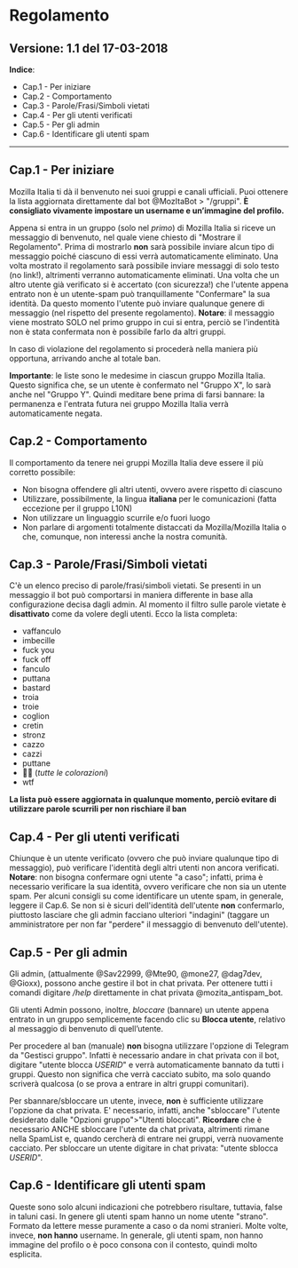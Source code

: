 # Regolamento
Versione: 1.1 del 17-03-2018
------------------------------
**Indice**:
 - Cap.1 - Per iniziare
 - Cap.2 - Comportamento
 - Cap.3 - Parole/Frasi/Simboli vietati
 - Cap.4 - Per gli utenti verificati
 - Cap.5 - Per gli admin
 - Cap.6 - Identificare gli utenti spam
-----------------------------
## Cap.1 - Per iniziare
 Mozilla Italia ti dà il benvenuto nei suoi gruppi e canali ufficiali.
 Puoi ottenere la lista aggiornata direttamente dal bot @MozItaBot > "/gruppi".
 **È consigliato vivamente impostare un username e un’immagine del profilo.**

 Appena si entra in un gruppo (solo nel *primo*) di Mozilla Italia si riceve un messaggio di benvenuto, nel quale viene chiesto di "Mostrare il Regolamento". Prima di mostrarlo **non** sarà possibile inviare alcun tipo di messaggio poiché ciascuno di essi verrà automaticamente eliminato.
 Una volta mostrato il regolamento sarà possibile inviare messaggi di solo testo (no link!), altrimenti verranno automaticamente eliminati.
 Una volta che un altro utente già verificato si è accertato (con sicurezza!) che l'utente appena entrato non è un utente-spam può tranquillamente "Confermare" la sua identità.
 Da questo momento l'utente può inviare qualunque genere di messaggio (nel rispetto del presente regolamento).
 **Notare**: il messaggio viene mostrato SOLO nel primo gruppo in cui si entra, perciò se l'indentità non è stata confermata non è possibile farlo da altri gruppi.

 In caso di violazione del regolamento si procederà nella maniera più opportuna, arrivando anche al totale ban.

 **Importante**: le liste sono le medesime in ciascun gruppo Mozilla Italia. Questo significa che, se un utente è confermato nel "Gruppo X", lo sarà anche nel "Gruppo Y".
 Quindi meditare bene prima di farsi bannare: la permanenza e l'entrata futura nei gruppo Mozilla Italia verrà automaticamente negata.

## Cap.2 - Comportamento
 Il comportamento da tenere nei gruppi Mozilla Italia deve essere il più corretto possibile:
 - Non bisogna offendere gli altri utenti, ovvero avere rispetto di ciascuno
 - Utilizzare, possibilmente, la lingua **italiana** per le comunicazioni (fatta eccezione per il gruppo L10N)
 - Non utilizzare un linguaggio scurrile e/o fuori luogo
 - Non parlare di argomenti totalmente distaccati da Mozilla/Mozilla Italia o che, comunque, non interessi anche la nostra comunità.

## Cap.3 - Parole/Frasi/Simboli vietati
 C'è un elenco preciso di parole/frasi/simboli vietati.
 Se presenti in un messaggio il bot può comportarsi in maniera differente in base alla configurazione decisa dagli admin. Al momento il filtro sulle parole vietate è **disattivato** come da volere degli utenti.
 Ecco la lista completa:

 - vaffanculo
 - imbecille
 - fuck you
 - fuck off
 - fanculo
 - puttana
 - bastard
 - troia
 - troie
 - coglion
 - cretin
 - stronz
 - cazzo
 - cazzi
 - puttane
 - 🖕🏻 (*tutte le colorazioni*)
 - wtf

**La lista può essere aggiornata in qualunque momento, perciò evitare di utilizzare parole scurrili per non rischiare il ban**

## Cap.4 - Per gli utenti verificati
 Chiunque è un utente verificato (ovvero che può inviare qualunque tipo di messaggio), può verificare l'identità degli altri utenti non ancora verificati.
 **Notare**: non bisogna confermare ogni utente "a caso"; infatti, prima è necessario verificare la sua identità, ovvero verificare che non sia un utente spam.
Per alcuni consigli su come identificare un utente spam, in generale, leggere il Cap.6.
Se non si è sicuri dell'identità dell'utente **non** confermarlo, piuttosto lasciare che gli admin facciano ulteriori "indagini" (taggare un amministratore per non far "perdere" il messaggio di benvenuto dell'utente).

## Cap.5 - Per gli admin
 Gli admin, (attualmente @Sav22999, @Mte90, @mone27, @dag7dev, @Gioxx), possono anche gestire il bot in chat privata.
 Per ottenere tutti i comandi digitare */help* direttamente in chat privata @mozita_antispam_bot.

Gli utenti Admin possono, inoltre, _bloccare_ (bannare) un utente appena entrato in un gruppo semplicemente facendo clic su **Blocca utente**, relativo al messaggio di benvenuto di quell’utente.

Per procedere al ban (manuale) **non** bisogna utilizzare l'opzione di Telegram da "Gestisci gruppo". Infatti è necessario andare in chat privata con il bot, digitare "utente blocca *USERID*" e verrà automaticamente bannato da tutti i gruppi. Questo non significa che verrà cacciato subito, ma solo quando scriverà qualcosa (o se prova a entrare in altri gruppi comunitari).

 Per sbannare/sbloccare un utente, invece, **non** è sufficiente utilizzare l'opzione da chat privata. E' necessario, infatti, anche "sbloccare" l'utente desiderato dalle "Opzioni gruppo">"Utenti bloccati".
 **Ricordare** che è necessario ANCHE sbloccare l'utente da chat privata, altrimenti rimane nella SpamList e, quando cercherà di entrare nei gruppi, verrà nuovamente cacciato.
Per sbloccare un utente digitare in chat privata: "utente sblocca *USERID*".

## Cap.6 - Identificare gli utenti spam
Queste sono solo alcuni indicazioni che potrebbero risultare, tuttavia, false in taluni casi.
In genere gli utenti spam hanno un nome utente "strano". Formato da lettere messe puramente a caso o da nomi stranieri. Molte volte, invece, **non hanno** username.
In generale, gli utenti spam, non hanno immagine del profilo o è poco consona con il contesto, quindi molto esplicita.